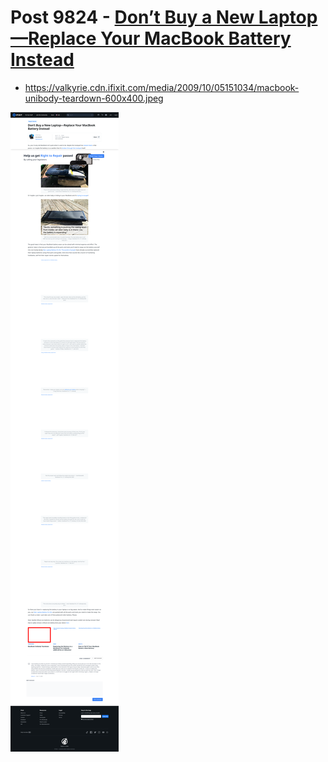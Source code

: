 # Post 9824 - [Don&#8217;t Buy a New Laptop—Replace Your MacBook Battery Instead](https://www.ifixit.com/News/9824/laptop-battery-replacement-stories)

- https://valkyrie.cdn.ifixit.com/media/2009/10/05151034/macbook-unibody-teardown-600x400.jpeg

![screencap](screenshots/722dfe1a-8f69-463e-bd33-1e8659f23e90.png)
